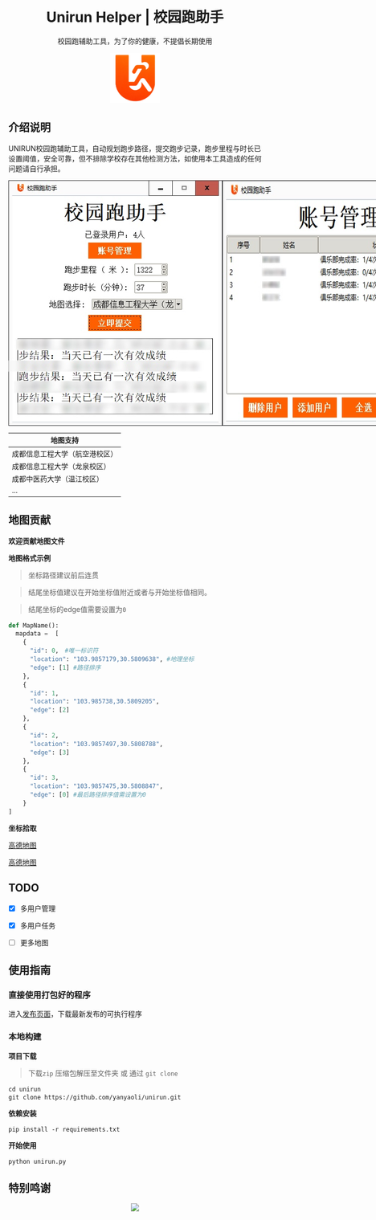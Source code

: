 <h1 align='center'>
  Unirun Helper | 校园跑助手
</h1>

<p align='center'>
 校园跑辅助工具，为了你的健康，不提倡长期使用
</p>

<div align='center'>
  <img src="./files/logo.png" width=100px height=100px>
</div>


## 介绍说明

UNIRUN校园跑辅助工具，自动规划跑步路径，提交跑步记录，跑步里程与时长已设置阈值，安全可靠，但不排除学校存在其他检测方法，如使用本工具造成的任何问题请自行承担。

<div style="display: flex;">
    <img src='./files/main.jpg' style="width: 100%; height: auto;">
    <img src='./files/manage.jpg' style="width: 100%; height: auto;">
    <img src='./files/login.png' style="width: 100%; height: auto;">
</div>

| 地图支持                    |
| --------------------------- |
| 成都信息工程大学（航空港校区） |
| 成都信息工程大学（龙泉校区） |
| 成都中医药大学（温江校区） |
| ...                         |


## 地图贡献

**欢迎贡献地图文件**

**地图格式示例**

> 坐标路径建议前后连贯

> 结尾坐标值建议在开始坐标值附近或者与开始坐标值相同。

> 结尾坐标的edge值需要设置为```0```

```python
def MapName():
  mapdata =  [
    {
      "id": 0,　#唯一标识符
      "location": "103.9857179,30.5809638", #地理坐标
      "edge": [1] #路径排序
    },
    {
      "id": 1,
      "location": "103.985738,30.5809205",
      "edge": [2]
    },
    {
      "id": 2,
      "location": "103.9857497,30.5808788",
      "edge": [3]
    },
    {
      "id": 3,
      "location": "103.9857475,30.5808847",
      "edge": [0] #最后路径排序值需设置为0
    }
]
```

**坐标拾取**

[高德地图](https://lbs.gaode.com/console/show/picker) 

[高德地图](https://lbs.amap.com/tools/picker)


## TODO

- [x] 多用户管理
- [x] 多用户任务
- [ ] 更多地图


## 使用指南

### 直接使用打包好的程序

进入[发布页面](https://github.com/yanyaoli/unirun/releases/)，下载最新发布的可执行程序


### 本地构建

**项目下载**

> 下载`zip` 压缩包解压至文件夹 或 通过 `git clone`

```shell
cd unirun
git clone https://github.com/yanyaoli/unirun.git
```

**依赖安装**

```shell
pip install -r requirements.txt
```

**开始使用**

```shell
python unirun.py
```


## 特别鸣谢

<p align='center'>
  <a href="https://github.com/yanyaoli/unirun/graphs/contributors">
    <img src="https://contrib.rocks/image?repo=yanyaoli/unirun">
  </a>
</p>
